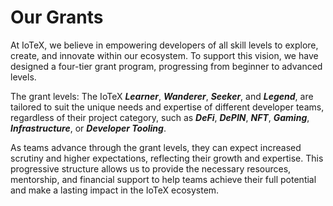 # Our Grants

At IoTeX, we believe in empowering developers of all skill levels to explore, create, and innovate within our ecosystem. To support this vision, we have designed a four-tier grant program, progressing from beginner to advanced levels.&#x20;

The grant levels: The IoTeX _**Learner**_, _**Wanderer**_, _**Seeker**_, and _**Legend**_, are tailored to suit the unique needs and expertise of different developer teams, regardless of their project category, such as _**DeFi**_, _**DePIN**_, _**NFT**_, _**Gaming**_, _**Infrastructure**_, or _**Developer Tooling**_.&#x20;

As teams advance through the grant levels, they can expect increased scrutiny and higher expectations, reflecting their growth and expertise. This progressive structure allows us to provide the necessary resources, mentorship, and financial support to help teams achieve their full potential and make a lasting impact in the IoTeX ecosystem.
